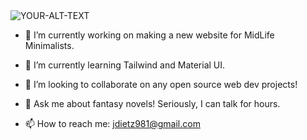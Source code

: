 <picture>
 <img alt="YOUR-ALT-TEXT" src="https://i.imgur.com/iIsrXM7.png">
</picture>


- 🔭 I’m currently working on making a new website for MidLife Minimalists.
  
- 🌱 I’m currently learning Tailwind and Material UI.
  
- 👯 I’m looking to collaborate on any open source web dev projects!
  
- 💬 Ask me about fantasy novels! Seriously, I can talk for hours.
  
- 📫 How to reach me: jdietz981@gmail.com

